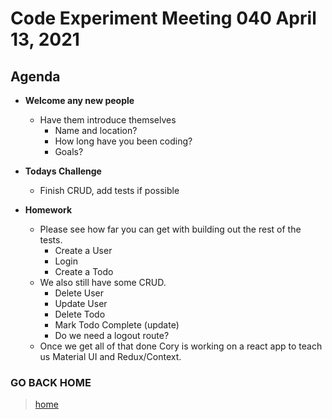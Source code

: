 # Code Experiment Meeting 040 April 13, 2021

## Agenda
- **Welcome any new people**
  - Have them introduce themselves
    - Name and location?
    - How long have you been coding?
    - Goals?


- **Todays Challenge**
  - Finish CRUD, add tests if possible


- **Homework**
  - Please see how far you can get with building out the rest of the tests.
    - Create a User
    - Login
    - Create a Todo
  - We also still have some CRUD.
    - Delete User
    - Update User
    - Delete Todo
    - Mark Todo Complete (update)
    - Do we need a logout route?
  - Once we get all of that done Cory is working on a react app to teach us Material UI and Redux/Context.


### GO BACK HOME
> [home](../../../readme.md)